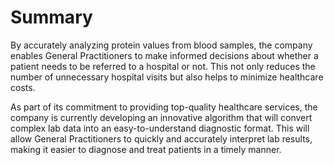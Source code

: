 # Summary
By accurately analyzing protein values from blood samples, the company enables General Practitioners to make informed decisions about whether a patient needs to be referred to a hospital or not. This not only reduces the number of unnecessary hospital visits but also helps to minimize healthcare costs.

As part of its commitment to providing top-quality healthcare services, the company is currently developing an innovative algorithm that will convert complex lab data into an easy-to-understand diagnostic format. This will allow General Practitioners to quickly and accurately interpret lab results, making it easier to diagnose and treat patients in a timely manner.